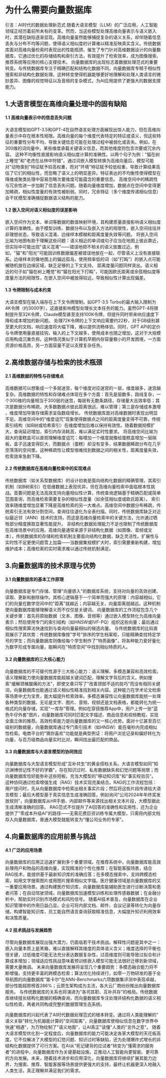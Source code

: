 # 为什么需要向量数据库

引言：AI时代的数据处理新范式
随着大语言模型（LLM）的广泛应用，人工智能领域正经历着前所未有的变革。然而，当这些模型处理高维向量表示与语义嵌入时，其潜在缺陷逐渐显现。高维向量虽然能够捕捉复杂的语义关系，却伴随着​​信息丢失​​与​​分布不均​​等问题，使得语义相似度的计算难以精准反映真实含义。传统数据库面对高维向量检索时表现出的性能瓶颈，催生了专门针对高维数据设计的​​向量数据库​​，它通过优化的存储结构和索引方法，有效提升了检索效率，成为图像搜索、推荐系统等应用的核心支撑技术。
向量数据库的出现标志着数据处理范式的重要转变。与传统数据库专注于​​精确匹配​​和​​结构化数据​​不同，向量数据库专精于​​相似性搜索​​和​​非结构化数据处理​​。这种转变使得机器能够更好地理解和处理人类语言的微妙差异、图像的视觉特征以及音频的复杂模式，为AI应用提供了更强大的数据支撑能力。

## 1.大语言模型在高维向量处理中的固有缺陷
#### 1.1 高维向量表示中的信息丢失问题
大语言模型如GPT-3.5和GPT-4在自然语言处理方面展现出惊人能力，但在高维向量表示中存在根本性局限。高维向量的每个维度代表特定的特征或语义，但这些特征的​​重要性分布不均​​，导致关键信息可能在处理过程中被弱化或丢失。例如，在300维的词向量中，某些维度承载关键语义信息，而其他维度则包含次要或冗余内容。
这种不均衡性直接影响语义相似度计算的准确性。以两个句子为例："猫在树上睡觉"和"老虎在丛林中狩猎"。通过词嵌入模型转换为高维向量后，模型可能对"动物类别"特征赋予较高权重，而对"环境"特征赋予较低权重，导致计算结果高估了它们的相似性，而忽略了语义上的明显差异。​​特征表达的不均衡性​​使得模型在降维或聚类处理中容易忽略次要维度可能蕴含的重要信息。
高维空间中的​​稀疏性与冗余性​​进一步加剧了信息丢失问题。随着向量维度增加，数据点在空间中变得更加稀疏，相似性度量的有效性被削弱。同时，冗余特征（多个维度传递相似信息）会干扰模型准确捕捉数据语义结构的能力。

#### 1.2 嵌入空间对语义相似度的误差影响
嵌入空间作为文本、单词等数据的数值映射环境，其构建质量直接影响语义相似度计算的准确性。由于模型训练、数据分布以及嵌入方法的局限性，嵌入空间往往并非理想状态，导致​​语义混淆​​、​​边缘样本模糊​​和​​距离度量失效​​等问题。
将嵌入空间比喻为地图有助于理解这些问题：语义相近的单词或句子应当在地图上彼此靠近，但实际中可能出现"语义混淆"——错误地把不相关的语义放置过近。例如，"猫"和"阳光"可能因训练数据偏差被错误地放在一起，尽管语义上没有直接联系。​​边缘样本​​则像地图上的偏远孤岛，使用频率低的词（如"打盹"）的嵌入点可能被随机放在边缘区域，缺乏足够的上下文支持。
距离度量问题同样突出。语义相近的句子如"猫在树上睡觉"和"猫在阳光下打盹"，可能因欧氏距离或余弦相似度等度量方法的局限性，在嵌入空间中被放得较远，导致相似性计算出现偏差。

#### 1.3 令牌限制与成本约束
大语言模型在输入端存在​​上下文令牌限制​​，如GPT-3.5 Turbo的最大输入限制为4K令牌（约3000字），这直接影响模型处理长文本任务的能力。虽然GPT-4将限制提升至32K令牌，Claude模型甚至支持100K令牌，但提升同时带来响应速度下降和成本增加的新问题。
处理72K令牌的上下文响应需要约22秒，对于GB级别甚至更大的文档，响应速度将大幅下降，难以提供流畅体验。同时，GPT API的定价与令牌使用量直接挂钩，输入的上下文越多，使用成本也随之增加，这对于大规模应用构成沉重负担。这种情况类似于计算机早期内存容量极小的开发困境，一方面资源价格高昂，另一方面容量不足以支撑复杂任务。

## 2.高维数据存储与检索的技术瓶颈
#### 2.1 高维数据的特性与存储难点
高维数据可以想象成一个​​多层迷宫​​，每个维度对应迷宫的一层，维度越多，迷宫越复杂。高维数据的特性和存储难点体现在多个方面：首先是​​层数多，路线复杂​​，一个300维的向量相当于300层的迷宫，每层有无数条路径，存储量大且效率低；其次是​​数据分布稀疏​​，大多数数据点彼此距离很远，难以管理；第三是​​存储成本激增​​，维度增加导致存储需求呈指数级增长。
传统数据库面对高维数据时表现出明显不足。高维空间中的"​​维度诅咒​​"现象使得数据点之间的距离度量变得不可靠，传统索引结构（如B树或哈希索引）在维度增加后难以保持有效性。随着数据规模扩大，查询延迟增加，索引内存消耗高，难以满足实时性要求。
将高维空间比喻为​​超大的蛋糕盒​​可以直观理解维度诅咒：每增加一个维度就像给蛋糕盒增加一层隔板，盒子迅速变得巨大，而数据点（蛋糕）却没有变多，结果数据稀疏分布在几乎空荡荡的空间里。这种稀疏性让模型很难找到数据之间的相关性，距离度量失效，检索效率急剧下降。

#### 2.2 传统数据库在高维向量检索中的实现难点
传统数据库（如关系型数据库）的设计初衷是面向​​结构化数据​​的精确管理，其索引机制（如B树索引）在低维数据上表现优异，但在高维向量检索中面临根本性挑战。首要问题是​​无法高效支持向量相似性计算​​，传统查询逻辑基于精确匹配或简单范围查询，而高维检索需要复杂的相似性度量（如余弦相似度或欧氏距离）。
索引效率随维度增加​​显著下降​​是高维检索的另一大难点。高维空间中数据分布稀疏，传统索引无法有效分割空间，查询往往退化为全表扫描。同时，传统数据库​​缺乏对近似最近邻（ANN）技术的支持​​，而这是高维向量检索中的关键方法，允许通过牺牲部分精度换取显著性能提升。
非结构化数据处理能力不足也限制了传统数据库在高维场景中的应用。高维向量通常来源于非结构化数据（如图像、音频或文本），传统数据库的存储和检索机制主要面向结构化数据，缺乏灵活性。扩展性与实时性不足更使问题雪上加霜——当数据集规模扩大时，索引需要重新构建，增加维护成本；高维检索的实时需求难以通过传统机制满足。

## 3.向量数据库的技术原理与优势
#### 3.1 向量数据库的基本工作原理
向量数据库是专门存储、管理"​​向量嵌入​​"的数据库系统，支持对向量的高效创建、读取、更新和删除操作。其核心逻辑基于一个简单而强大的原理：​​内容越相似，它们的向量在数学空间中的"距离"就越近；内容越无关，向量距离就越远​​。这种机制使向量数据库能够理解语义而不仅仅是关键词。
向量数据库的工作流程包含几个关键步骤：首先将原始数据（文本、图像、音频等）通过​​嵌入模型​​转化为高维向量表示；然后使用专门的​​索引结构​​（如HNSW或IVF-PQ）组织这些向量；最后通过​​相似性搜索算法​​快速找到与查询向量最相似的候选向量。
与传统数据库的比较直观展示了其优势：传统数据库像按"学号"排序的学生档案柜，只能精确查找特定学号的学生；而向量数据库则像给每个学生制作了"​​特质画像​​"，将各种能力爱好量化为数字形成专属向量，能瞬间在"特质空间"中找到相似特质的人。

#### 3.2 向量数据库的三大核心能力
向量数据库的不可替代性源于三大核心能力：​​语义理解​​、​​多模态兼容​​和​​高效检索​​。
​​语义理解能力​​使向量数据库能超越关键词匹配，理解文字背后的含义。例如搜索"缓解颈椎酸痛的方法"，即使文章只写了"改善颈部不适的技巧"而没有相同关键词，向量数据库也能通过语义相似性精准找到相关内容。这种能力在学术论文检索等场景中尤为宝贵，能大幅提升检索效率。
​​多模态兼容性​​让向量数据库能统一处理各种类型的数据。无论是文字、图片、音频、视频还是文档表格，都能转化为统一格式的向量存储，实现"​​一库存​​"管理。例如在穿搭推荐App中，用户上传一张"蓝色牛仔外套"图片，向量数据库可同时匹配文字描述、商品信息和视频教程，实现全面立体的推荐。
​​高效检索能力​​是向量数据库的又一核心优势。面对十亿甚至百亿级别的数据量，向量数据库通过专门索引技术（如HNSW）能在毫秒内完成相似性检索。电商平台的"猜你喜欢"功能就是典型例证：将用户浏览记录和偏好转化为向量，与百万级商品向量实时比对，瞬间找出最匹配的商品。

#### 3.3 向量数据库与大语言模型的协同效应
向量数据库与大型语言模型形成"​​互补共生​​"的黄金搭档关系。大语言模型如同"知识渊博但记性不好的学霸"，存在知识过时、私有数据缺失和幻觉问题等局限；而向量数据库恰好能弥补这些短板，充当大模型的"​​移动知识库​​"和"​​事实校验员​​"。
这种协同通过​​检索增强生成（RAG）​​ 技术实现完美结合。RAG的工作流程包括：用户提问时，先从向量数据库中检索出相关事实片段；然后将这些片段传递给大语言模型；最后大模型基于真实信息生成准确回答。例如询问"公司2024年年终奖发放规则"，向量数据库从HR手册、内部邮件等来源找出相关文本片段，大模型据此生成清晰准确的回答。
RAG范式不仅提升了AI回答的准确性和实用性，还为企业提供了"​​零成本升级AI​​"的路径——无需花费巨资训练专属大模型，只需将内部文档存入向量数据库，普通大模型就能转变为"懂公司业务的专家"。

## 4.向量数据库的应用前景与挑战
#### 4.1 广泛的应用场景
向量数据库的应用正迅速扩展到多个重要领域。在​​推荐系统​​中，向量数据库能高效处理用户和物品的高维向量，实现精准的个性化推荐；在​​智能客服​​场景，结合RAG技术，能提供基于最新知识库的准确应答；在​​多模态搜索​​中，支持跨模态检索，如用文字搜索图片或用图片搜索相似文字描。
​​医疗健康​​领域是向量数据库的又一重要应用场景。通过构建医疗知识库，向量数据库能辅助医生进行诊断决策和患者问答；在​​自动驾驶​​领域，向量数据库加速模型训练和处理传感器数据；在​​金融分析​​中，帮助实时识别市场模式和风险信号。
随着AI技术普及，向量数据库在​​企业知识管理​​中的作用日益凸显。企业可将内部文档、邮件、会议记录等转化为向量存储，构建智能知识库，员工能自然语言查询获取精准信息，大幅提升知识利用效率和决策质量。

#### 4.2 技术挑战与发展趋势
尽管向量数据库展现出强大潜力，仍面临若干技术挑战。​​解释性问题​​是其中之一：嵌入向量本质上是黑箱，难以直接解释其维度的具体语义含义；​​维度选择​​的平衡也很关键，过低维度可能无法充分表达数据复杂性，过高维度则可能导致过拟合和计算成本增加；​​领域适应性​​挑战意味着预训练嵌入模型可能无法很好迁移到新领域，需要大量微调。
未来向量数据库发展将呈现几个重要趋势：​​多模态融合​​能力将不断增强，支持更丰富的跨模态检索；​​算法优化​​持续进行，如零一万物研发的基于全导航图的向量数据库"笛卡尔"在ANN-Benchmarks六项数据集评测中表现卓越，部分性能超原榜首286%；​​云原生架构​​成为主流，各大云厂商纷纷推出向量数据库服务。
与传统数据库的关系也将演进为"​​各司其职、互补共存​​"的格局。传统数据库继续擅长结构化数据的精确查询，而向量数据库专注处理非结构化数据的语义相似性检索，两者共同构成完整的数据管理生态系统。

向量数据库的兴起代表了AI时代数据处理范式的根本转变。通过将人类能理解的"​​语义关联​​"转化为机器能计算的"​​空间距离​​"，向量数据库使相似信息在数字世界中快速"相遇"，为万物绘制了"语义地图"，让AI真正"读懂"人类的"言外之意"。
随着大语言模型优化到一定程度后，向量数据库的能力可能决定各家大模型的​​天花板高度​​。它不仅解决了大模型的幻觉问题、知识过时等缺陷，还为处理爆炸式增长的非结构化数据提供了可行方案。在AI从"死记硬背的应试者"转变为"懂需求的服务者"的进程中，向量数据库作为关键基础设施，正推动人工智能向更智能、更可靠的方向发展。未来，随着技术进步和应用深化，向量数据库将继续扩展其能力边界，为搜索、推荐、智能客服等场景提供更强大的支持，最终让机器更深入地融入人类生活，真正理解并满足我们的需求。